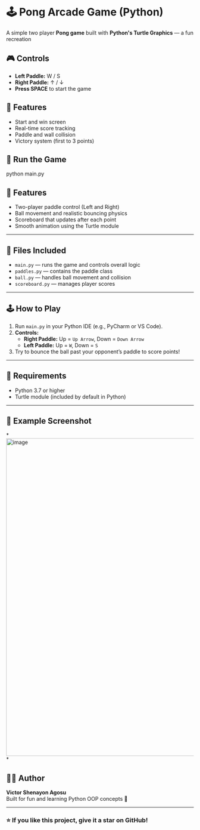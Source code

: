 # 🕹️ Pong Arcade Game (Python)

A simple two player **Pong game** built with **Python's Turtle Graphics** — a fun recreation 

## 🎮 Controls
- **Left Paddle:** W / S  
- **Right Paddle:** ↑ / ↓  
- **Press SPACE** to start the game

## 🧠 Features
- Start and win screen  
- Real-time score tracking  
- Paddle and wall collision  
- Victory system (first to 3 points)

## 🚀 Run the Game
python main.py


## 🎯 Features
- Two-player paddle control (Left and Right)
- Ball movement and realistic bouncing physics
- Scoreboard that updates after each point
- Smooth animation using the Turtle module

---

## 🧩 Files Included
- `main.py` — runs the game and controls overall logic  
- `paddles.py` — contains the paddle class  
- `ball.py` — handles ball movement and collision  
- `scoreboard.py` — manages player scores  

---

## 🕹️ How to Play
1. Run `main.py` in your Python IDE (e.g., PyCharm or VS Code).  
2. **Controls:**  
   - **Right Paddle:** Up = `Up Arrow`, Down = `Down Arrow`  
   - **Left Paddle:** Up = `W`, Down = `S`  
3. Try to bounce the ball past your opponent’s paddle to score points!  

---

## 🧠 Requirements
- Python 3.7 or higher 
- Turtle module (included by default in Python)

---

## 📸 Example Screenshot
*<img width="1090" height="852" alt="image" src="https://github.com/user-attachments/assets/3eba9f13-0481-4b0f-8da0-76ec9697bd7d" />
*

## 👨‍💻 Author
**Victor Shenayon Agosu**  
Built for fun and learning Python OOP concepts 🐍  

---

### ⭐ If you like this project, give it a star on GitHub!

